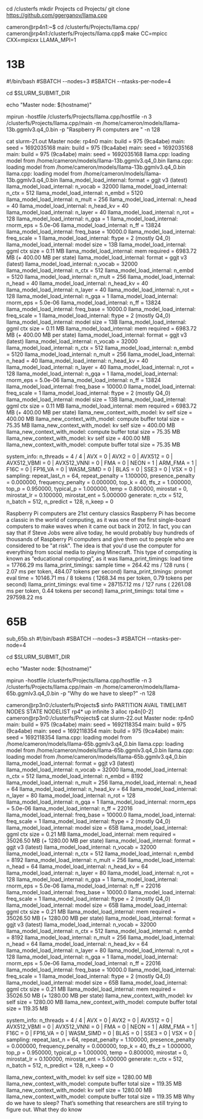 cd /clusterfs
mkdir Projects
cd Projects/
git clone https://github.com/ggerganov/llama.cpp

cameron@rp4n1:~$ cd /clusterfs/Projects/llama.cpp/
cameron@rp4n1:/clusterfs/Projects/llama.cpp$ make CC=mpicc CXX=mpicxx LLAMA_MPI=1

# 13B

#!/bin/bash
#SBATCH --nodes=3
#SBATCH --ntasks-per-node=4

cd $SLURM_SUBMIT_DIR

echo "Master node: $(hostname)"

mpirun -hostfile /clusterfs/Projects/llama.cpp/hostfile -n 3 /clusterfs/Projects/llama.cpp/main -m /home/cameron/models/llama-13b.ggmlv3.q4_0.bin -p "Raspberry Pi computers are " -n 128


cat slurm-21.out 
Master node: rp4n0
main: build = 975 (9ca4abe)
main: seed  = 1692035168
main: build = 975 (9ca4abe)
main: seed  = 1692035168
main: build = 975 (9ca4abe)
main: seed  = 1692035168
llama.cpp: loading model from /home/cameron/models/llama-13b.ggmlv3.q4_0.bin
llama.cpp: loading model from /home/cameron/models/llama-13b.ggmlv3.q4_0.bin
llama.cpp: loading model from /home/cameron/models/llama-13b.ggmlv3.q4_0.bin
llama_model_load_internal: format     = ggjt v3 (latest)
llama_model_load_internal: n_vocab    = 32000
llama_model_load_internal: n_ctx      = 512
llama_model_load_internal: n_embd     = 5120
llama_model_load_internal: n_mult     = 256
llama_model_load_internal: n_head     = 40
llama_model_load_internal: n_head_kv  = 40
llama_model_load_internal: n_layer    = 40
llama_model_load_internal: n_rot      = 128
llama_model_load_internal: n_gqa      = 1
llama_model_load_internal: rnorm_eps  = 5.0e-06
llama_model_load_internal: n_ff       = 13824
llama_model_load_internal: freq_base  = 10000.0
llama_model_load_internal: freq_scale = 1
llama_model_load_internal: ftype      = 2 (mostly Q4_0)
llama_model_load_internal: model size = 13B
llama_model_load_internal: ggml ctx size =    0.11 MB
llama_model_load_internal: mem required  = 6983.72 MB (+  400.00 MB per state)
llama_model_load_internal: format     = ggjt v3 (latest)
llama_model_load_internal: n_vocab    = 32000
llama_model_load_internal: n_ctx      = 512
llama_model_load_internal: n_embd     = 5120
llama_model_load_internal: n_mult     = 256
llama_model_load_internal: n_head     = 40
llama_model_load_internal: n_head_kv  = 40
llama_model_load_internal: n_layer    = 40
llama_model_load_internal: n_rot      = 128
llama_model_load_internal: n_gqa      = 1
llama_model_load_internal: rnorm_eps  = 5.0e-06
llama_model_load_internal: n_ff       = 13824
llama_model_load_internal: freq_base  = 10000.0
llama_model_load_internal: freq_scale = 1
llama_model_load_internal: ftype      = 2 (mostly Q4_0)
llama_model_load_internal: model size = 13B
llama_model_load_internal: ggml ctx size =    0.11 MB
llama_model_load_internal: mem required  = 6983.72 MB (+  400.00 MB per state)
llama_model_load_internal: format     = ggjt v3 (latest)
llama_model_load_internal: n_vocab    = 32000
llama_model_load_internal: n_ctx      = 512
llama_model_load_internal: n_embd     = 5120
llama_model_load_internal: n_mult     = 256
llama_model_load_internal: n_head     = 40
llama_model_load_internal: n_head_kv  = 40
llama_model_load_internal: n_layer    = 40
llama_model_load_internal: n_rot      = 128
llama_model_load_internal: n_gqa      = 1
llama_model_load_internal: rnorm_eps  = 5.0e-06
llama_model_load_internal: n_ff       = 13824
llama_model_load_internal: freq_base  = 10000.0
llama_model_load_internal: freq_scale = 1
llama_model_load_internal: ftype      = 2 (mostly Q4_0)
llama_model_load_internal: model size = 13B
llama_model_load_internal: ggml ctx size =    0.11 MB
llama_model_load_internal: mem required  = 6983.72 MB (+  400.00 MB per state)
llama_new_context_with_model: kv self size  =  400.00 MB
llama_new_context_with_model: compute buffer total size =   75.35 MB
llama_new_context_with_model: kv self size  =  400.00 MB
llama_new_context_with_model: compute buffer total size =   75.35 MB
llama_new_context_with_model: kv self size  =  400.00 MB
llama_new_context_with_model: compute buffer total size =   75.35 MB

system_info: n_threads = 4 / 4 | AVX = 0 | AVX2 = 0 | AVX512 = 0 | AVX512_VBMI = 0 | AVX512_VNNI = 0 | FMA = 0 | NEON = 1 | ARM_FMA = 1 | F16C = 0 | FP16_VA = 0 | WASM_SIMD = 0 | BLAS = 0 | SSE3 = 0 | VSX = 0 | 
sampling: repeat_last_n = 64, repeat_penalty = 1.100000, presence_penalty = 0.000000, frequency_penalty = 0.000000, top_k = 40, tfs_z = 1.000000, top_p = 0.950000, typical_p = 1.000000, temp = 0.800000, mirostat = 0, mirostat_lr = 0.100000, mirostat_ent = 5.000000
generate: n_ctx = 512, n_batch = 512, n_predict = 128, n_keep = 0


 Raspberry Pi computers are 21st century classics
Raspberry Pi has become a classic in the world of computing, as it was one of the first single-board computers to make waves when it came out back in 2012. In fact, you can say that if Steve Jobs were alive today, he would probably buy hundreds of thousands of Raspberry Pi computers and give them out to people who are considered to be "at risk". The idea is that you'd use the computer for everything from social media to playing Minecraft.
This type of computing is known as “educational computing”, as it was
llama_print_timings:        load time = 17766.29 ms
llama_print_timings:      sample time =   264.42 ms /   128 runs   (    2.07 ms per token,   484.07 tokens per second)
llama_print_timings: prompt eval time = 10146.71 ms /     8 tokens ( 1268.34 ms per token,     0.79 tokens per second)
llama_print_timings:        eval time = 287157.12 ms /   127 runs   ( 2261.08 ms per token,     0.44 tokens per second)
llama_print_timings:       total time = 297598.22 ms


# 65B

sub_65b.sh 
#!/bin/bash
#SBATCH --nodes=3
#SBATCH --ntasks-per-node=4

cd $SLURM_SUBMIT_DIR

echo "Master node: $(hostname)"

mpirun -hostfile /clusterfs/Projects/llama.cpp/hostfile -n 3 /clusterfs/Projects/llama.cpp/main -m /home/cameron/models/llama-65b.ggmlv3.q4_0.bin -p "Why do we have to sleep?" -n 128


cameron@rp3n0:/clusterfs/Projects$ sinfo
PARTITION AVAIL  TIMELIMIT  NODES  STATE NODELIST
rp4*         up   infinite      3  alloc rp4n[0-2]
cameron@rp3n0:/clusterfs/Projects$ cat slurm-22.out 
Master node: rp4n0
main: build = 975 (9ca4abe)
main: seed  = 1692118354
main: build = 975 (9ca4abe)
main: seed  = 1692118354
main: build = 975 (9ca4abe)
main: seed  = 1692118354
llama.cpp: loading model from /home/cameron/models/llama-65b.ggmlv3.q4_0.bin
llama.cpp: loading model from /home/cameron/models/llama-65b.ggmlv3.q4_0.bin
llama.cpp: loading model from /home/cameron/models/llama-65b.ggmlv3.q4_0.bin
llama_model_load_internal: format     = ggjt v3 (latest)
llama_model_load_internal: n_vocab    = 32000
llama_model_load_internal: n_ctx      = 512
llama_model_load_internal: n_embd     = 8192
llama_model_load_internal: n_mult     = 256
llama_model_load_internal: n_head     = 64
llama_model_load_internal: n_head_kv  = 64
llama_model_load_internal: n_layer    = 80
llama_model_load_internal: n_rot      = 128
llama_model_load_internal: n_gqa      = 1
llama_model_load_internal: rnorm_eps  = 5.0e-06
llama_model_load_internal: n_ff       = 22016
llama_model_load_internal: freq_base  = 10000.0
llama_model_load_internal: freq_scale = 1
llama_model_load_internal: ftype      = 2 (mostly Q4_0)
llama_model_load_internal: model size = 65B
llama_model_load_internal: ggml ctx size =    0.21 MB
llama_model_load_internal: mem required  = 35026.50 MB (+ 1280.00 MB per state)
llama_model_load_internal: format     = ggjt v3 (latest)
llama_model_load_internal: n_vocab    = 32000
llama_model_load_internal: n_ctx      = 512
llama_model_load_internal: n_embd     = 8192
llama_model_load_internal: n_mult     = 256
llama_model_load_internal: n_head     = 64
llama_model_load_internal: n_head_kv  = 64
llama_model_load_internal: n_layer    = 80
llama_model_load_internal: n_rot      = 128
llama_model_load_internal: n_gqa      = 1
llama_model_load_internal: rnorm_eps  = 5.0e-06
llama_model_load_internal: n_ff       = 22016
llama_model_load_internal: freq_base  = 10000.0
llama_model_load_internal: freq_scale = 1
llama_model_load_internal: ftype      = 2 (mostly Q4_0)
llama_model_load_internal: model size = 65B
llama_model_load_internal: ggml ctx size =    0.21 MB
llama_model_load_internal: mem required  = 35026.50 MB (+ 1280.00 MB per state)
llama_model_load_internal: format     = ggjt v3 (latest)
llama_model_load_internal: n_vocab    = 32000
llama_model_load_internal: n_ctx      = 512
llama_model_load_internal: n_embd     = 8192
llama_model_load_internal: n_mult     = 256
llama_model_load_internal: n_head     = 64
llama_model_load_internal: n_head_kv  = 64
llama_model_load_internal: n_layer    = 80
llama_model_load_internal: n_rot      = 128
llama_model_load_internal: n_gqa      = 1
llama_model_load_internal: rnorm_eps  = 5.0e-06
llama_model_load_internal: n_ff       = 22016
llama_model_load_internal: freq_base  = 10000.0
llama_model_load_internal: freq_scale = 1
llama_model_load_internal: ftype      = 2 (mostly Q4_0)
llama_model_load_internal: model size = 65B
llama_model_load_internal: ggml ctx size =    0.21 MB
llama_model_load_internal: mem required  = 35026.50 MB (+ 1280.00 MB per state)
llama_new_context_with_model: kv self size  = 1280.00 MB
llama_new_context_with_model: compute buffer total size =  119.35 MB

system_info: n_threads = 4 / 4 | AVX = 0 | AVX2 = 0 | AVX512 = 0 | AVX512_VBMI = 0 | AVX512_VNNI = 0 | FMA = 0 | NEON = 1 | ARM_FMA = 1 | F16C = 0 | FP16_VA = 0 | WASM_SIMD = 0 | BLAS = 0 | SSE3 = 0 | VSX = 0 | 
sampling: repeat_last_n = 64, repeat_penalty = 1.100000, presence_penalty = 0.000000, frequency_penalty = 0.000000, top_k = 40, tfs_z = 1.000000, top_p = 0.950000, typical_p = 1.000000, temp = 0.800000, mirostat = 0, mirostat_lr = 0.100000, mirostat_ent = 5.000000
generate: n_ctx = 512, n_batch = 512, n_predict = 128, n_keep = 0


llama_new_context_with_model: kv self size  = 1280.00 MB
llama_new_context_with_model: compute buffer total size =  119.35 MB
llama_new_context_with_model: kv self size  = 1280.00 MB
llama_new_context_with_model: compute buffer total size =  119.35 MB
 Why do we have to sleep? That’s something that researchers are still trying to figure out. What they do know